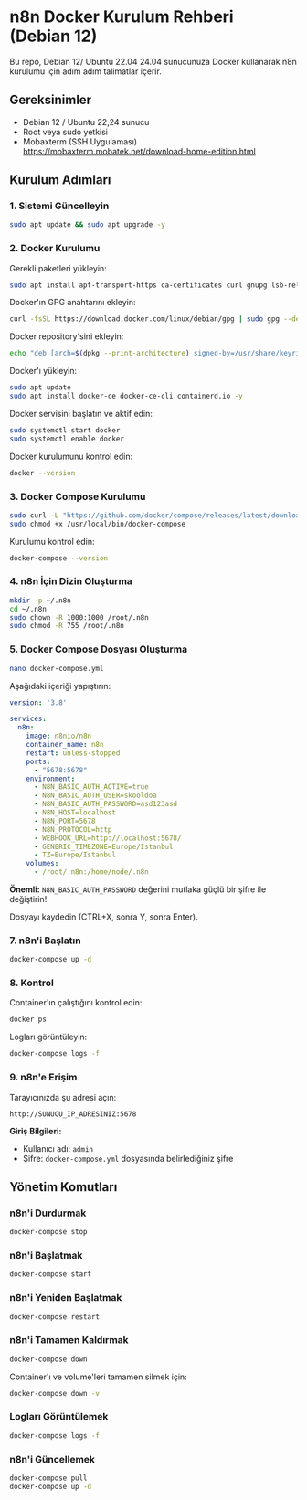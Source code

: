 
# n8n Docker Kurulum Rehberi (Debian 12)

Bu repo, Debian 12/ Ubuntu 22.04 24.04 sunucunuza Docker kullanarak n8n kurulumu için adım adım talimatlar içerir.

## Gereksinimler

- Debian 12 / Ubuntu 22,24 sunucu
- Root veya sudo yetkisi
- Mobaxterm (SSH Uygulaması)
https://mobaxterm.mobatek.net/download-home-edition.html

## Kurulum Adımları

### 1. Sistemi Güncelleyin

```bash
sudo apt update && sudo apt upgrade -y
```

### 2. Docker Kurulumu

Gerekli paketleri yükleyin:

```bash
sudo apt install apt-transport-https ca-certificates curl gnupg lsb-release -y
```

Docker'ın GPG anahtarını ekleyin:

```bash
curl -fsSL https://download.docker.com/linux/debian/gpg | sudo gpg --dearmor -o /usr/share/keyrings/docker-archive-keyring.gpg
```

Docker repository'sini ekleyin:

```bash
echo "deb [arch=$(dpkg --print-architecture) signed-by=/usr/share/keyrings/docker-archive-keyring.gpg] https://download.docker.com/linux/debian $(lsb_release -cs) stable" | sudo tee /etc/apt/sources.list.d/docker.list > /dev/null
```

Docker'ı yükleyin:

```bash
sudo apt update
sudo apt install docker-ce docker-ce-cli containerd.io -y
```

Docker servisini başlatın ve aktif edin:

```bash
sudo systemctl start docker
sudo systemctl enable docker
```

Docker kurulumunu kontrol edin:

```bash
docker --version
```

### 3. Docker Compose Kurulumu

```bash
sudo curl -L "https://github.com/docker/compose/releases/latest/download/docker-compose-$(uname -s)-$(uname -m)" -o /usr/local/bin/docker-compose
sudo chmod +x /usr/local/bin/docker-compose
```

Kurulumu kontrol edin:

```bash
docker-compose --version
```

### 4. n8n İçin Dizin Oluşturma

```bash
mkdir -p ~/.n8n
cd ~/.n8n
sudo chown -R 1000:1000 /root/.n8n
sudo chmod -R 755 /root/.n8n
```

### 5. Docker Compose Dosyası Oluşturma

```bash
nano docker-compose.yml
```

Aşağıdaki içeriği yapıştırın:

```yaml
version: '3.8'

services:
  n8n:
    image: n8nio/n8n
    container_name: n8n
    restart: unless-stopped
    ports:
      - "5678:5678"
    environment:
      - N8N_BASIC_AUTH_ACTIVE=true
      - N8N_BASIC_AUTH_USER=skooldoa
      - N8N_BASIC_AUTH_PASSWORD=asd123asd
      - N8N_HOST=localhost
      - N8N_PORT=5678
      - N8N_PROTOCOL=http
      - WEBHOOK_URL=http://localhost:5678/
      - GENERIC_TIMEZONE=Europe/Istanbul
      - TZ=Europe/Istanbul
    volumes:
      - /root/.n8n:/home/node/.n8n
```

**Önemli:** `N8N_BASIC_AUTH_PASSWORD` değerini mutlaka güçlü bir şifre ile değiştirin!

Dosyayı kaydedin (CTRL+X, sonra Y, sonra Enter).

### 7. n8n'i Başlatın

```bash
docker-compose up -d
```

### 8. Kontrol

Container'ın çalıştığını kontrol edin:

```bash
docker ps
```

Logları görüntüleyin:

```bash
docker-compose logs -f
```

### 9. n8n'e Erişim

Tarayıcınızda şu adresi açın:

```
http://SUNUCU_IP_ADRESINIZ:5678
```

**Giriş Bilgileri:**
- Kullanıcı adı: `admin`
- Şifre: `docker-compose.yml` dosyasında belirlediğiniz şifre

## Yönetim Komutları

### n8n'i Durdurmak

```bash
docker-compose stop
```

### n8n'i Başlatmak

```bash
docker-compose start
```

### n8n'i Yeniden Başlatmak

```bash
docker-compose restart
```

### n8n'i Tamamen Kaldırmak

```bash
docker-compose down
```

Container'ı ve volume'leri tamamen silmek için:

```bash
docker-compose down -v
```

### Logları Görüntülemek

```bash
docker-compose logs -f
```

### n8n'i Güncellemek

```bash
docker-compose pull
docker-compose up -d
```
